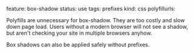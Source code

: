 feature: box-shadow
status: use
tags: prefixes
kind: css
polyfillurls:

Polyfills are unnecessary for box-shadow. They are too costly and slow down page load. Users without a modern browser will not see a shadow, but aren't checking your site in multiple browsers anyhow.

Box shadows can also be applied safely without prefixes.
